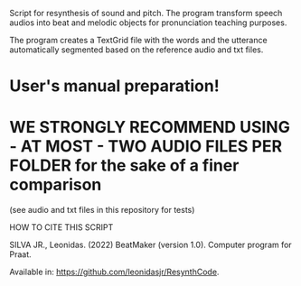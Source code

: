 Script for resynthesis of sound and pitch. The program transform speech audios into beat 
and melodic objects for pronunciation teaching purposes.

The program creates a TextGrid file with the words and the utterance automatically segmented based on the reference audio and txt files.

# User's manual preparation!

# WE STRONGLY RECOMMEND USING - AT MOST - TWO AUDIO FILES PER FOLDER for the sake of a finer comparison

(see audio and txt files in this repository for tests)

HOW TO CITE THIS SCRIPT

SILVA JR., Leonidas. (2022) BeatMaker (version 1.0). Computer program for Praat.

Available in: <https://github.com/leonidasjr/ResynthCode>.

